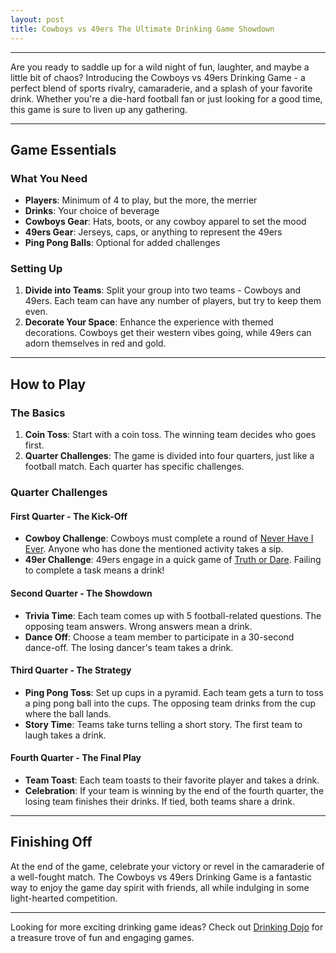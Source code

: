 ```yaml
---
layout: post
title: Cowboys vs 49ers The Ultimate Drinking Game Showdown
---
```



---

Are you ready to saddle up for a wild night of fun, laughter, and maybe a little bit of chaos? Introducing the Cowboys vs 49ers Drinking Game - a perfect blend of sports rivalry, camaraderie, and a splash of your favorite drink. Whether you're a die-hard football fan or just looking for a good time, this game is sure to liven up any gathering.

---

## Game Essentials

### What You Need

- **Players**: Minimum of 4 to play, but the more, the merrier
- **Drinks**: Your choice of beverage
- **Cowboys Gear**: Hats, boots, or any cowboy apparel to set the mood
- **49ers Gear**: Jerseys, caps, or anything to represent the 49ers
- **Ping Pong Balls**: Optional for added challenges

### Setting Up

1. **Divide into Teams**: Split your group into two teams - Cowboys and 49ers. Each team can have any number of players, but try to keep them even.
2. **Decorate Your Space**: Enhance the experience with themed decorations. Cowboys get their western vibes going, while 49ers can adorn themselves in red and gold.

---

## How to Play

### The Basics

1. **Coin Toss**: Start with a coin toss. The winning team decides who goes first.
2. **Quarter Challenges**: The game is divided into four quarters, just like a football match. Each quarter has specific challenges.

### Quarter Challenges

#### First Quarter - The Kick-Off

- **Cowboy Challenge**: Cowboys must complete a round of [Never Have I Ever](https://drinkingdojo.com/games/never-have-i-ever). Anyone who has done the mentioned activity takes a sip.
- **49er Challenge**: 49ers engage in a quick game of [Truth or Dare](https://drinkingdojo.com/games/truth-or-dare). Failing to complete a task means a drink!

#### Second Quarter - The Showdown

- **Trivia Time**: Each team comes up with 5 football-related questions. The opposing team answers. Wrong answers mean a drink.
- **Dance Off**: Choose a team member to participate in a 30-second dance-off. The losing dancer's team takes a drink.

#### Third Quarter - The Strategy

- **Ping Pong Toss**: Set up cups in a pyramid. Each team gets a turn to toss a ping pong ball into the cups. The opposing team drinks from the cup where the ball lands.
- **Story Time**: Teams take turns telling a short story. The first team to laugh takes a drink.

#### Fourth Quarter - The Final Play

- **Team Toast**: Each team toasts to their favorite player and takes a drink.
- **Celebration**: If your team is winning by the end of the fourth quarter, the losing team finishes their drinks. If tied, both teams share a drink.

---

## Finishing Off

At the end of the game, celebrate your victory or revel in the camaraderie of a well-fought match. The Cowboys vs 49ers Drinking Game is a fantastic way to enjoy the game day spirit with friends, all while indulging in some light-hearted competition.

---

Looking for more exciting drinking game ideas? Check out [Drinking Dojo](https://drinkingdojo.com/) for a treasure trove of fun and engaging games.
